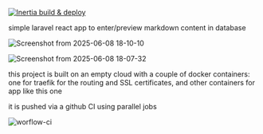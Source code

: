 [![Inertia build & deploy](https://github.com/st2f/traefik-laravel-inertia-react/actions/workflows/main.yml/badge.svg)](https://github.com/st2f/traefik-laravel-inertia-react/actions/workflows/main.yml)

simple laravel react app to enter/preview markdown content in database

![Screenshot from 2025-06-08 18-10-10](https://github.com/user-attachments/assets/81054c24-4a2c-4008-9377-a21381cbfa4a)

![Screenshot from 2025-06-08 18-07-32](https://github.com/user-attachments/assets/aa92b1df-adce-49ac-b352-ba7537fef581)

this project is built on an empty cloud with a couple of docker containers: one for traefik for the routing and SSL certificates, and other containers for app like this one

it is pushed via a github CI using parallel jobs

![worflow-ci](https://github.com/user-attachments/assets/d321f8b1-b55d-4009-b8a1-721ee2c18b7e)



